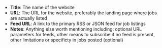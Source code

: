 - **Title**: The name of the website
- **URL**: The URL for the website, preferably the landing page where jobs are actually listed
- **Feed URL**: A link to the primary RSS or JSON feed for job listings
- **Notes**: Anything else worth mentioning including: optional URL parameters for feeds, other means to subscribe if no feed is present, other limitations or specificty in jobs posted (optional)
